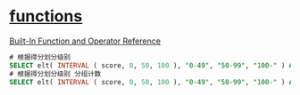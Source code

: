 # [functions](https://dev.mysql.com/doc/refman/8.0/en/functions.html)

[Built-In Function and Operator Reference](https://dev.mysql.com/doc/refman/8.0/en/built-in-function-reference.html)

```sql
# 根据得分划分级别
SELECT elt( INTERVAL ( score, 0, 50, 100 ), "0-49", "50-99", "100-" ) AS `level` FROM t
# 根据得分划分级别 分组计数
SELECT elt( INTERVAL ( score, 0, 50, 100 ), "0-49", "50-99", "100-" ) AS `level`, count(*) as count FROM t group by `level` order by `level`
```
